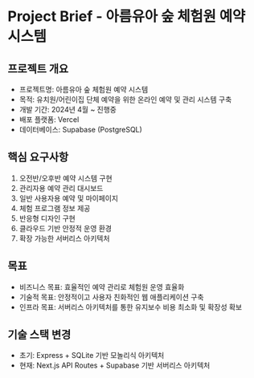 # Project Brief - 아름유아 숲 체험원 예약 시스템

## 프로젝트 개요
- 프로젝트명: 아름유아 숲 체험원 예약 시스템
- 목적: 유치원/어린이집 단체 예약을 위한 온라인 예약 및 관리 시스템 구축
- 개발 기간: 2024년 4월 ~ 진행중
- 배포 플랫폼: Vercel
- 데이터베이스: Supabase (PostgreSQL)

## 핵심 요구사항
1. 오전반/오후반 예약 시스템 구현
2. 관리자용 예약 관리 대시보드
3. 일반 사용자용 예약 및 마이페이지
4. 체험 프로그램 정보 제공
5. 반응형 디자인 구현
6. 클라우드 기반 안정적 운영 환경
7. 확장 가능한 서버리스 아키텍처

## 목표
- 비즈니스 목표: 효율적인 예약 관리로 체험원 운영 효율화
- 기술적 목표: 안정적이고 사용자 친화적인 웹 애플리케이션 구축
- 인프라 목표: 서버리스 아키텍처를 통한 유지보수 비용 최소화 및 확장성 확보

## 기술 스택 변경
- 초기: Express + SQLite 기반 모놀리식 아키텍처
- 현재: Next.js API Routes + Supabase 기반 서버리스 아키텍처